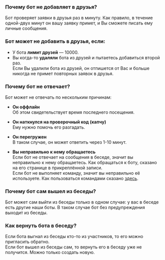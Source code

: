 ### Почему бот не добавляет в друзья?
Бот проверяет заявки в друзья раз в минуту. Как правило, в течение одной-двух минут он вашу заявку примет, и Вы сможете писать ему личные сообщения. 

### Бот может не добавить в друзья, если:
* У бота **лимит друзей** — 10000.
* Вы когда-то **удаляли** бота из друзей и пытаетесь добавиться второй раз.  
  Если Вы удалили бота из друзей, он отпишется от Вас и больше никогда не примет повторных заявок в друзья. 

### Почему бот не отвечает?
Бот может не отвечать по нескольким причинам:
* **Он оффлайн**  
  Об этом свидетельствует время последнего посещения. 

* **Он наткнулся на проверочный код (капчу)**  
  Ему нужно помочь его разгадать. 

* **Он перегружен**  
  В таком случае, он может ответить через 1-10 минут. 

* **Вы неправильно к нему обращаетесь**  
  Если бот не отвечает на сообщения в беседе, значит вы неправильно к нему обращаетесь. Как обращаться к боту, сказано на его странице в прикреплённой записи.  
  Если бот не выполняет команду, значит вы неправильно её используете. Как пользоваться командами сказано [здесь](COMMANDS.md). 

### Почему бот сам вышел из беседы?
Бот может сам выйти из беседы только в одном случае: у вас в беседе есть другие наши боты.  В таком случае бот без предупреждения выходит из беседы. 

### Как вернуть бота в беседу?
Если бота выгнал из беседы кто-то из участников, то его можно пригласить обратно.  
Если бот вышел из беседы сам, то вернуть его в беседу уже не получится. Можно только создать новую. 
